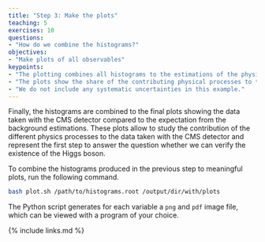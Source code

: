 ```yaml
---
title: "Step 3: Make the plots"
teaching: 5
exercises: 10
questions:
- "How do we combine the histograms?"
objectives:
- "Make plots of all observables"
keypoints:
- "The plotting combines all histograms to the estimations of the physical processes to create a figure with a physical meaning."
- "The plots show the share of the contributing physical processes to the data."
- "We do not include any systematic uncertainties in this example."
---
```


Finally, the histograms are combined to the final plots showing the data taken with the CMS detector compared to the expectation from the background estimations. These plots allow to study the contribution of the different physics processes to the data taken with the CMS detector and represent the first step to answer the question whether we can verify the existence of the Higgs boson.

To combine the histograms produced in the previous step to meaningful plots, run the following command.

```bash
bash plot.sh /path/to/histograms.root /output/dir/with/plots
```

The Python script generates for each variable a `png` and `pdf` image file, which can be viewed with a program of your choice.

{% include links.md %}
